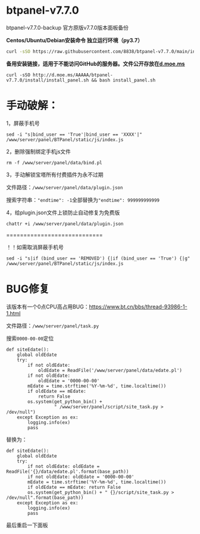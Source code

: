 # btpanel-v7.7.0
btpanel-v7.7.0-backup  官方原版v7.7.0版本面板备份

**Centos/Ubuntu/Debian安装命令 独立运行环境（py3.7）**

```Bash
curl -sSO https://raw.githubusercontent.com/8838/btpanel-v7.7.0/main/install/install_panel.sh && bash install_panel.sh
```

**备用安装链接，适用于不能访问GitHub的服务器。文件公开存放在[d.moe.ms](http://d.moe.ms/?btpanel-v7.7.0)**

```
curl -sSO http://d.moe.ms/AAAAA/btpanel-v7.7.0/install/install_panel.sh && bash install_panel.sh
```

# 手动破解：

1，屏蔽手机号

```
sed -i "s|bind_user == 'True'|bind_user == 'XXXX'|" /www/server/panel/BTPanel/static/js/index.js
```

2，删除强制绑定手机js文件

```
rm -f /www/server/panel/data/bind.pl
```

3，手动解锁宝塔所有付费插件为永不过期

文件路径：`/www/server/panel/data/plugin.json`

搜索字符串：`"endtime": -1`全部替换为`"endtime": 999999999999`

4，给plugin.json文件上锁防止自动修复为免费版

```
chattr +i /www/server/panel/data/plugin.json
```

============================

！！如需取消屏蔽手机号

```
sed -i "s|if (bind_user == 'REMOVED') {|if (bind_user == 'True') {|g" /www/server/panel/BTPanel/static/js/index.js
```

# BUG修复

该版本有一个0点CPU高占用BUG：https://www.bt.cn/bbs/thread-93986-1-1.html

文件路径：`/www/server/panel/task.py`

搜索`0000-00-00`定位

```
def siteEdate():
    global oldEdate
    try:
        if not oldEdate:
            oldEdate = ReadFile('/www/server/panel/data/edate.pl')
        if not oldEdate:
            oldEdate = '0000-00-00'
        mEdate = time.strftime('%Y-%m-%d', time.localtime())
        if oldEdate == mEdate:
            return False
        os.system(get_python_bin() +
                  " /www/server/panel/script/site_task.py > /dev/null")
    except Exception as ex:
        logging.info(ex)
        pass
```

替换为：

```
def siteEdate():
    global oldEdate
    try:
        if not oldEdate: oldEdate = ReadFile('{}/data/edate.pl'.format(base_path))
        if not oldEdate: oldEdate = '0000-00-00'
        mEdate = time.strftime('%Y-%m-%d', time.localtime())
        if oldEdate == mEdate: return False
        os.system(get_python_bin() + " {}/script/site_task.py > /dev/null".format(base_path))
    except Exception as ex:
        logging.info(ex)
        pass
```
最后重启一下面板
